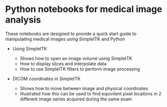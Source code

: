 
# Python notebooks for medical image analysis

These notebooks are designed to provide a quick start guide to manipulating medical images using SimpleITK and Python

- Using SimpleITK 
  - Shows how to open an image volume using SimpleITK
  - How to display slices and interpolate data
  - How to use SimpleITK filters to perform image processing
  
- DICOM coordinates in SimpleITK
  - Shows how to move between image and physical coordinates
  - Illustrated how this can be used to find equivilent pixel locaitons in 2 different image series acquired during the same exam
  
